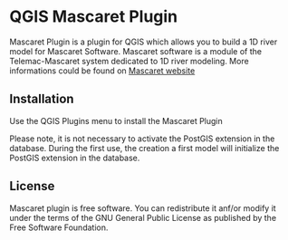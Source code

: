 
# QGIS Mascaret Plugin
Mascaret Plugin is a plugin for QGIS which allows you to build a 1D river model for Mascaret Software.
Mascaret software is a module of the Telemac-Mascaret system dedicated to 1D river modeling.
More informations could be found on [Mascaret website]("http://www.openmascaret.org")
## Installation
Use the QGIS Plugins menu to install the Mascaret Plugin

Please note, it is not necessary to activate the PostGIS extension in the database.
During the first use, the creation a first model  will initialize the PostGIS extension in the database.

## License
Mascaret plugin is free software.
You can redistribute it anf/or modify it under the terms of the GNU General Public License as published by the Free Software Foundation.

